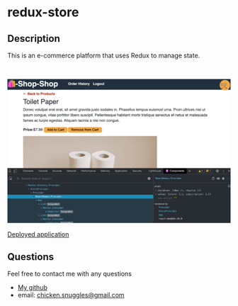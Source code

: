 # redux-store
## Description
This is an e-commerce platform that uses Redux to manage state.
  
  <br/>

  ![Sample](https://github.com/boogiematrix/redux-store/blob/main/client/public/images/redux-store-screenshot.png)

  [Deployed application]()
  
  ## Questions
  Feel free to contact me with any questions
* [My github](https://github.com/boogiematrix)
* email: chicken.snuggles@gmail.com

